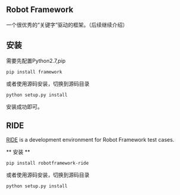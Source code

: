 ## Robot Framework
一个很优秀的“关键字”驱动的框架。（后续继续介绍）

## 安装
需要先配置Python2.7,pip  
```
pip install framework
```
或者使用源码安装，切换到源码目录
```
python setup.py install
```
安装成功即可。

## RIDE
[RIDE](https://github.com/robotframework/RIDE) is a development environment for Robot Framework test cases.   

** 安装 **
```
pip install robotframework-ride
```
或者使用源码安装，切换到源码目录

```
python setup.py install
```

